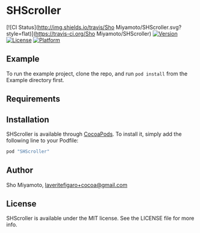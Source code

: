 # SHScroller

[![CI Status](http://img.shields.io/travis/Sho Miyamoto/SHScroller.svg?style=flat)](https://travis-ci.org/Sho Miyamoto/SHScroller)
[![Version](https://img.shields.io/cocoapods/v/SHScroller.svg?style=flat)](http://cocoapods.org/pods/SHScroller)
[![License](https://img.shields.io/cocoapods/l/SHScroller.svg?style=flat)](http://cocoapods.org/pods/SHScroller)
[![Platform](https://img.shields.io/cocoapods/p/SHScroller.svg?style=flat)](http://cocoapods.org/pods/SHScroller)

## Example

To run the example project, clone the repo, and run `pod install` from the Example directory first.

## Requirements

## Installation

SHScroller is available through [CocoaPods](http://cocoapods.org). To install
it, simply add the following line to your Podfile:

```ruby
pod "SHScroller"
```

## Author

Sho Miyamoto, laveritefigaro+cocoa@gmail.com

## License

SHScroller is available under the MIT license. See the LICENSE file for more info.

